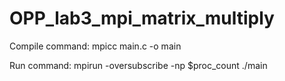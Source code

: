 # OPP_lab3_mpi_matrix_multiply
Compile command:
  mpicc main.c -o main

Run command:
  mpirun -oversubscribe -np $proc_count ./main
